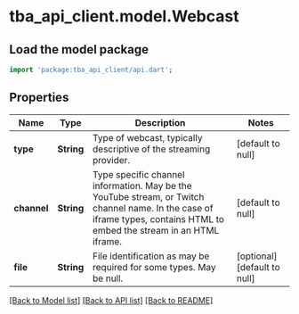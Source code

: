 # tba_api_client.model.Webcast

## Load the model package
```dart
import 'package:tba_api_client/api.dart';
```

## Properties
Name | Type | Description | Notes
------------ | ------------- | ------------- | -------------
**type** | **String** | Type of webcast, typically descriptive of the streaming provider. | [default to null]
**channel** | **String** | Type specific channel information. May be the YouTube stream, or Twitch channel name. In the case of iframe types, contains HTML to embed the stream in an HTML iframe. | [default to null]
**file** | **String** | File identification as may be required for some types. May be null. | [optional] [default to null]

[[Back to Model list]](../README.md#documentation-for-models) [[Back to API list]](../README.md#documentation-for-api-endpoints) [[Back to README]](../README.md)


